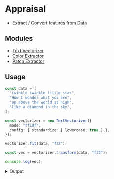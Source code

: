 # Appraisal

- Extract / Convert features from Data

## Modules
- [Text Vectorizer](/feature/conversion/text/mod.ts)
- [Color Extractor](/feature/extraction/image/colors/mod.ts)
- [Patch Extractor](/feature/extraction/image/patches/patch_2d.ts)

## Usage

```ts
const data = [
  "twinkle twinkle little star",
  "How I wonder what you are",
  "up above the world so high",
  "like a diamond in the sky",
];

const vectorizer = new TextVectorizer({
  mode: "tfidf",
  config: { standardize: { lowercase: true } },
});

vectorizer.fit(data, "f32");

const vec = vectorizer.transform(data, "f32");

console.log(vec);
```

<details> 
  <summary>Output</summary>
  <pre>
    <code>
[
  Float64Array(20) [
    3.386294364929199, 2.386294364929199,
    2.386294364929199,                 0,
                    0,                 0,
                    0,                 0,
                    0,                 0,
                    0,                 0,
                    0,                 0,
                    0,                 0,
                    0,                 0,
                    0,                 0
  ],
  Float64Array(20) [
                    0,                 0,
                    0, 2.386294364929199,
    2.386294364929199, 2.386294364929199,
    2.386294364929199, 2.386294364929199,
    2.386294364929199,                 0,
                    0,                 0,
                    0,                 0,
                    0,                 0,
                    0,                 0,
                    0,                 0
  ],
  Float64Array(20) [
                    0,                  0,
                    0,                  0,
                    0,                  0,
                    0,                  0,
                    0,  2.386294364929199,
    2.386294364929199, 1.6931471824645996,
    2.386294364929199,  2.386294364929199,
    2.386294364929199,                  0,
                    0,                  0,
                    0,                  0
  ],
  Float64Array(20) [
                    0,                  0,
                    0,                  0,
                    0,                  0,
                    0,                  0,
                    0,                  0,
                    0, 1.6931471824645996,
                    0,                  0,
                    0,  2.386294364929199,
    2.386294364929199,  2.386294364929199,
    2.386294364929199,  2.386294364929199
  ]
]
    </code>
  </pre>
</details>
